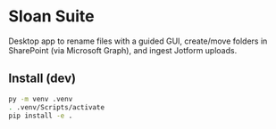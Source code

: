 # Sloan Suite


Desktop app to rename files with a guided GUI, create/move folders in SharePoint (via Microsoft Graph), and ingest Jotform uploads.


## Install (dev)
```bash
py -m venv .venv
. .venv/Scripts/activate
pip install -e .